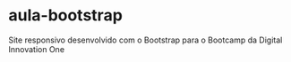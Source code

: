 # aula-bootstrap
Site responsivo desenvolvido com o Bootstrap para o Bootcamp da Digital Innovation One 
